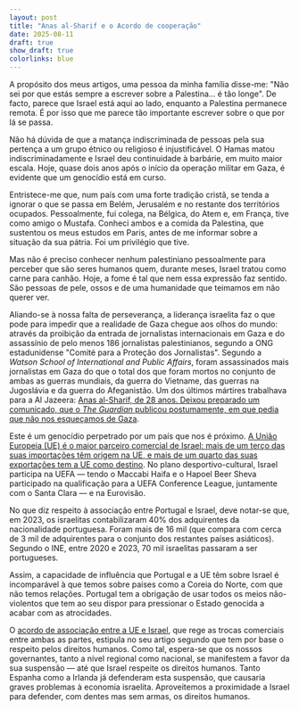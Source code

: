 ```yaml
---
layout: post
title: "Anas al-Sharif e o Acordo de cooperação"
date: 2025-08-11
draft: true
show_draft: true
colorlinks: blue
---
```


A propósito dos meus artigos, uma pessoa da minha família disse-me: "Não sei por que estás sempre a escrever sobre a Palestina... é tão longe". De facto, parece que Israel está aqui ao lado, enquanto a Palestina permanece remota. É por isso que me parece tão importante escrever sobre o que por lá se passa.

Não há dúvida de que a matança indiscriminada de pessoas pela sua pertença a um grupo étnico ou religioso é injustificável. O Hamas matou indiscriminadamente e Israel deu continuidade à barbárie, em muito maior escala. Hoje, quase dois anos após o início da operação militar em Gaza, é evidente que um genocídio está em curso.

Entristece-me que, num país com uma forte tradição cristã, se tenda a ignorar o que se passa em Belém, Jerusalém e no restante dos territórios ocupados. Pessoalmente, fui colega, na Bélgica, do Atem e, em França, tive como amigo o Mustafa. Conheci ambos e a comida da Palestina, que sustentou os meus estudos em Paris, antes de me informar sobre a situação da sua pátria. Foi um privilégio que tive.

Mas não é preciso conhecer nenhum palestiniano pessoalmente para perceber que são seres humanos quem, durante meses, Israel tratou como carne para canhão. Hoje, a fome é tal que nem essa expressão faz sentido. São pessoas de pele, ossos e de uma humanidade que teimamos em não querer ver.

Aliando-se à nossa falta de perseverança, a liderança israelita faz o que pode para impedir que a realidade de Gaza chegue aos olhos do mundo: através da proibição da entrada de jornalistas internacionais em Gaza e do assassínio de pelo menos 186 jornalistas palestinianos, segundo a ONG estadunidense "Comité para a Proteção dos Jornalistas". Segundo a *Watson School of International and Public Affairs*, foram assassinados mais jornalistas em Gaza do que o total dos que foram mortos no conjunto de ambas as guerras mundiais, da guerra do Vietname, das guerras na Jugoslávia e da guerra do Afeganistão. Um dos últimos mártires trabalhava para a Al Jazeera: [Anas al-Sharif, de 28 anos. Deixou preparado um comunicado, que o *The Guardian* publicou postumamente, em que pedia que não nos esqueçamos de Gaza](https://www.theguardian.com/commentisfree/2025/aug/11/anas-al-sharif-al-jazeera-journalist-killed-gaza-israeli-airstrike).

Este é um genocídio perpetrado por um país que nos é próximo. [A União Europeia (UE) é o maior parceiro comercial de Israel: mais de um terço das suas importações têm origem na UE, e mais de um quarto das suas exportações tem a UE como destino](https://policy.trade.ec.europa.eu/eu-trade-relationships-country-and-region/countries-and-regions/israel_en). No plano desportivo-cultural, Israel participa na UEFA — tendo o Maccabi Haifa e o Hapoel Beer Sheva participado na qualificação para a UEFA Conference League, juntamente com o Santa Clara — e na Eurovisão.

No que diz respeito à associação entre Portugal e Israel, deve notar-se que, em 2023, os israelitas contabilizaram 40% dos adquirentes da nacionalidade portuguesa. Foram mais de 16 mil (que compara com cerca de 3 mil de adquirentes para o conjunto dos restantes países asiáticos). Segundo o INE, entre 2020 e 2023, 70 mil israelitas passaram a ser portugueses.

Assim, a capacidade de influência que Portugal e a UE têm sobre Israel é incomparável à que temos sobre países como a Coreia do Norte, com que não temos relações. Portugal tem a obrigação de usar todos os meios não-violentos que tem ao seu dispor para pressionar o Estado genocida a acabar com as atrocidades.

O [acordo de associação entre a UE e Israel](https://eur-lex.europa.eu/legal-content/EN/TXT/HTML/?uri=CELEX:22000A0621(01)), que rege as trocas comerciais entre ambas as partes, estipula no seu artigo segundo que tem por base o respeito pelos direitos humanos. Como tal, espera-se que os nossos governantes, tanto a nível regional como nacional, se manifestem a favor da sua suspensão — até que Israel respeite os direitos humanos. Tanto Espanha como a Irlanda já defenderam esta suspensão, que causaria graves problemas à economia israelita. Aproveitemos a proximidade a Israel para defender, com dentes mas sem armas, os direitos humanos.
